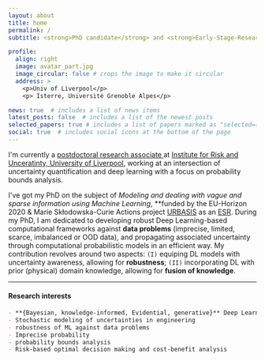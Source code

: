```yaml
---
layout: about
title: home
permalink: /
subtitle: <strong>PhD candidate</strong> and <strong>Early-Stage-Researcher</strong>

profile:
  align: right
  image: avatar_part.jpg
  image_circular: false # crops the image to make it circular
  address: >
    <p>Univ of Liverpool</p>
    <p> Isterre, Université Grenoble Alpes</p>

news: true  # includes a list of news items
latest_posts: false  # includes a list of the newest posts
selected_papers: true # includes a list of papers marked as "selected={true}"
social: true  # includes social icons at the bottom of the page
---
```


I'm currently a <u>postdoctoral research associate </u> at <a href='https://riskinstitute.uk'>Institute for Risk and Unceratinty, University of Liverpool</a>, working at an intersection of uncertainty quantification and deep learning with a focus on probability bounds analysis.

I've got my PhD on the subject of *Modeling and dealing with vague and sparse information using Machine Learning*, **funded by the EU-Horizon 2020 & Marie Skłodowska-Curie Actions project <a href="https://urbasis-eu.osug.fr">URBASIS</a> as an <u>ESR</u>. 
During my PhD, I am dedicated to developing robust Deep Learning-based computational frameworks against **data problems** (imprecise, limited, scarce, imbalanced or OOD data), and propagating associated uncertainty through computational probabilistic models in an efficient way. My contribution revolves around two aspects: `(I)` equiping DL models with uncertainty awareness, allowing for **robustness**; `(II)` incorporating DL with prior (physical) domain knowledge, allowing for **fusion of knowledge**.

*** 

#### Research interests
```markdown
- **{Bayesian, knowledge-informed, Evidential, generative}** Deep Learning
- Stochastic modeling of uncertainties in engineering
- robustness of ML against data problems
- Imprecise probability
- probability bounds analysis
- Risk-based optimal decision making and cost-benefit analysis
```
